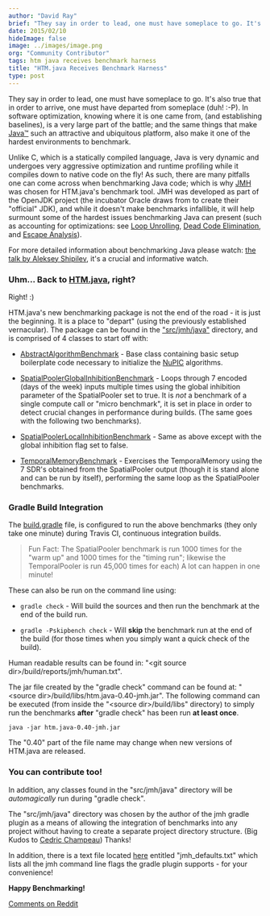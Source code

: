 ```yaml
---
author: "David Ray"
brief: "They say in order to lead, one must have someplace to go. It's also true that in order to arrive, one must have departed from someplace (duh! :-P). In software optimization, knowing where it is one came from"
date: 2015/02/10
hideImage: false
image: ../images/image.png
org: "Community Contributor"
tags: htm java receives benchmark harness
title: "HTM.java Receives Benchmark Harness"
type: post
---
```


They say in order to lead, one must have someplace to go. It's also true that in
order to arrive, one must have departed from someplace (duh! :-P). In software
optimization, knowing where it is one came from, (and establishing baselines),
is a very large part of the battle; and the same things that make
[Java™](http://www.oracle.com/technetwork/java/javase/overview/java8-2100321.html)
such an attractive and ubiquitous platform, also make it one of the hardest
environments to benchmark.

Unlike C, which is a statically compiled language, Java is very dynamic and
undergoes very aggressive optimization and runtime profiling while it compiles
down to native code on the fly! As such, there are many pitfalls one can come
across when benchmarking Java code; which is why
[JMH](http://openjdk.java.net/projects/code-tools/jmh/) was chosen for
HTM.java's benchmark tool. JMH was developed as part of the OpenJDK project (the
incubator Oracle draws from to create their "official" JDK), and while it
doesn't make benchmarks infallible, it will help surmount some of the hardest
issues benchmarking Java can present (such as accounting for optimizations: see
[Loop Unrolling](http://en.wikipedia.org/wiki/Loop_unrolling),
[Dead Code Elimination](http://en.wikipedia.org/wiki/Dead_code), and
[Escape Analysis](http://en.wikipedia.org/wiki/Escape_analysis)).

For more detailed information about benchmarking Java please watch:
[the talk by Aleksey Shipilev](http://vimeo.com/78900556),
it's a crucial and informative watch.


### Uhm... Back to [HTM.java](https://github.com/numenta/htm.java), right?

Right! :)

HTM.java's new benchmarking package is not the end of the road - it is just the
beginning. It is a place to "depart" (using the previously established
vernacular). The package can be found in the
["src/jmh/java"](https://github.com/numenta/htm.java/tree/master/src/jmh)
directory, and is comprised of 4 classes to start off with:

* [AbstractAlgorithmBenchmark](https://github.com/numenta/htm.java/blob/master/src/jmh/java/org/numenta/nupic/benchmarks/AbstractAlgorithmBenchmark.java) -
  Base class containing basic setup boilerplate code necessary to initialize the
  [NuPIC](https://github.com/numenta/nupic/wiki) algorithms.

* [SpatialPoolerGlobalInhibitionBenchmark](https://github.com/numenta/htm.java/blob/master/src/jmh/java/org/numenta/nupic/benchmarks/SpatialPoolerGlobalInhibitionBenchmark.java) -
  Loops through 7 encoded (days of the week) inputs multiple times using the
  global inhibition parameter of the SpatialPooler set to true. It is *not* a
  benchmark of a single compute call or "micro benchmark", it is set in place in
  order to detect crucial changes in performance during builds. (The same goes
  with the following two benchmarks).

* [SpatialPoolerLocalInhibitionBenchmark](https://github.com/numenta/htm.java/blob/master/src/jmh/java/org/numenta/nupic/benchmarks/SpatialPoolerLocalInhibitionBenchmark.java) -
  Same as above except with the global inhibition flag set to false.

* [TemporalMemoryBenchmark](https://github.com/numenta/htm.java/blob/master/src/jmh/java/org/numenta/nupic/benchmarks/TemporalMemoryBenchmark.java) -
  Exercises the TemporalMemory using the 7 SDR's obtained from the SpatialPooler
  output (though it is stand alone and can be run by itself), performing the
  same loop as the SpatialPooler benchmarks.


### Gradle Build Integration

The [build.gradle](https://github.com/numenta/htm.java/blob/master/build.gradle)
file, is configured to run the above benchmarks (they only take one minute)
during Travis CI, continuous integration builds.

> Fun Fact: The SpatialPooler benchmark is run 1000 times for the "warm up" and
> 1000 times for the "timing run"; likewise the TemporalPooler is run 45,000
> times for each) A lot can happen in one minute!

These can also be run on the command line using:

* `gradle check` - Will build the sources and then run the benchmark at
  the end of the build run.

* `gradle -Pskipbench check` - Will **skip** the benchmark run at the
  end of the build (for those times when you simply want a quick check of the build).

Human readable results can be found in:
"\<git source dir\>/build/reports/jmh/human.txt".

The jar file created by the "gradle check" command can be found at:
"\<source dir\>/build/libs/htm.java-0.40-jmh.jar". The following command can be
executed (from inside the "\<source dir\>/build/libs" directory) to simply run
the benchmarks **after** "gradle check" has been run **at least once**.

    java -jar htm.java-0.40-jmh.jar

The "0.40" part of the file name may change when new versions of HTM.java
are released.

### You can contribute too!

In addition, any classes found in the "src/jmh/java" directory will be
*automagically* run during "gradle check".

The "src/jmh/java" directory was chosen by the author of the jmh gradle plugin
as a means of allowing the integration of benchmarks into any project without
having to create a separate project directory structure. (Big Kudos to
[Cedric Champeau](https://github.com/melix/jmh-gradle-plugin)) Thanks!

In addition, there is a text file located
[here](https://github.com/numenta/htm.java/tree/master/src/jmh/resources)
entitled "jmh_defaults.txt" which lists all the jmh command line flags the
gradle plugin supports - for your convenience!

**Happy Benchmarking!**

[Comments on Reddit](http://www.reddit.com/r/MachineLearning/comments/2vghup/htmjava_receives_benchmark_harness/)

